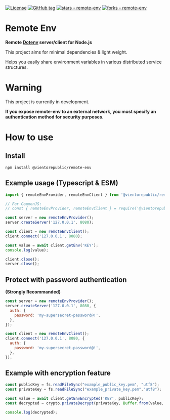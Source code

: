 [![License](https://img.shields.io/badge/License-MIT-blue)](#license)
[![GitHub tag](https://img.shields.io/github/tag/vientorepublic/remote-env?include_prereleases=&sort=semver&color=blue)](https://github.com/vientorepublic/remote-env/releases/)
[![stars - remote-env](https://img.shields.io/github/stars/vientorepublic/remote-env?style=social)](https://github.com/vientorepublic/remote-env)
[![forks - remote-env](https://img.shields.io/github/forks/vientorepublic/remote-env?style=social)](https://github.com/vientorepublic/remote-env)

# Remote Env

**Remote [Dotenv](https://www.npmjs.com/package/dotenv) server/client for Node.js**

This project aims for minimal dependencies & light weight.

Helps you easily share environment variables in various distributed service structures.

# Warning

This project is currently in development.

**If you expose remote-env to an external network, you must specify an authentication method for security purposes.**

# How to use

## Install

```
npm install @vientorepublic/remote-env
```

## Example usage (Typescript & ESM)

```javascript
import { remoteEnvProvider, remoteEnvClient } from '@vientorepublic/remote-env';

// For CommonJS:
// const { remoteEnvProvider, remoteEnvClient } = require('@vientorepublic/remote-env');

const server = new remoteEnvProvider();
server.createServer('127.0.0.1', 8080);

const client = new remoteEnvClient();
client.connect('127.0.0.1', 8080);

const value = await client.getEnv('KEY');
console.log(value);

client.close();
server.close();
```

## Protect with password authentication

**(Strongly Recommanded)**

```javascript
const server = new remoteEnvProvider();
server.createServer('127.0.0.1', 8080, {
  auth: {
    password: 'my-supersecret-password@!',
  },
});

const client = new remoteEnvClient();
client.connect('127.0.0.1', 8080, {
  auth: {
    password: 'my-supersecret-password@!',
  },
});
```

## Example with encryption feature

```javascript
const publicKey = fs.readFileSync("example_public_key.pem", "utf8");
const privateKey = fs.readFileSync("example_private_key.pem","utf8");

const value = await client.getEnvEncrypted('KEY', publicKey);
const decrypted = crypto.privateDecrypt(privateKey, Buffer.from(value, 'base64')).toString();

console.log(decrypted);
```